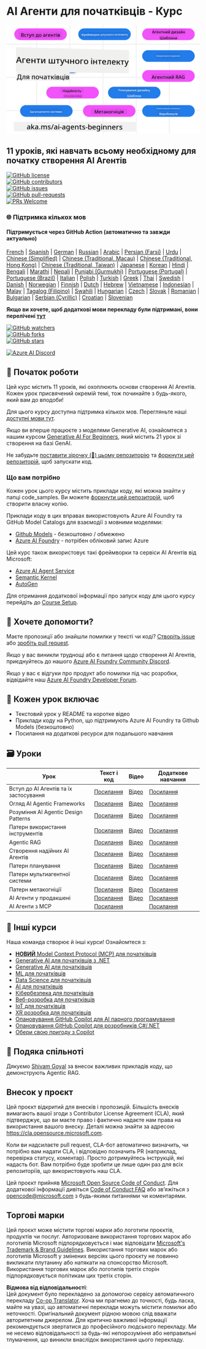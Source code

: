 <!--
CO_OP_TRANSLATOR_METADATA:
{
  "original_hash": "b06f16d6944fab788df1db7638d0edaa",
  "translation_date": "2025-07-12T08:49:38+00:00",
  "source_file": "README.md",
  "language_code": "uk"
}
-->
# AI Агенти для початківців - Курс

![Generative AI For Beginners](../../translated_images/repo-thumbnail.083b24afed61b6dd27a7fc53798bebe9edf688a41031163a1fca9f61c64d63ec.uk.png)

## 11 уроків, які навчать всьому необхідному для початку створення AI Агентів

[![GitHub license](https://img.shields.io/github/license/microsoft/ai-agents-for-beginners.svg)](https://github.com/microsoft/ai-agents-for-beginners/blob/master/LICENSE?WT.mc_id=academic-105485-koreyst)  
[![GitHub contributors](https://img.shields.io/github/contributors/microsoft/ai-agents-for-beginners.svg)](https://GitHub.com/microsoft/ai-agents-for-beginners/graphs/contributors/?WT.mc_id=academic-105485-koreyst)  
[![GitHub issues](https://img.shields.io/github/issues/microsoft/ai-agents-for-beginners.svg)](https://GitHub.com/microsoft/ai-agents-for-beginners/issues/?WT.mc_id=academic-105485-koreyst)  
[![GitHub pull-requests](https://img.shields.io/github/issues-pr/microsoft/ai-agents-for-beginners.svg)](https://GitHub.com/microsoft/ai-agents-for-beginners/pulls/?WT.mc_id=academic-105485-koreyst)  
[![PRs Welcome](https://img.shields.io/badge/PRs-welcome-brightgreen.svg?style=flat-square)](http://makeapullrequest.com?WT.mc_id=academic-105485-koreyst)

### 🌐 Підтримка кількох мов

#### Підтримується через GitHub Action (автоматично та завжди актуально)

[French](../fr/README.md) | [Spanish](../es/README.md) | [German](../de/README.md) | [Russian](../ru/README.md) | [Arabic](../ar/README.md) | [Persian (Farsi)](../fa/README.md) | [Urdu](../ur/README.md) | [Chinese (Simplified)](../zh/README.md) | [Chinese (Traditional, Macau)](../mo/README.md) | [Chinese (Traditional, Hong Kong)](../hk/README.md) | [Chinese (Traditional, Taiwan)](../tw/README.md) | [Japanese](../ja/README.md) | [Korean](../ko/README.md) | [Hindi](../hi/README.md) | [Bengali](../bn/README.md) | [Marathi](../mr/README.md) | [Nepali](../ne/README.md) | [Punjabi (Gurmukhi)](../pa/README.md) | [Portuguese (Portugal)](../pt/README.md) | [Portuguese (Brazil)](../br/README.md) | [Italian](../it/README.md) | [Polish](../pl/README.md) | [Turkish](../tr/README.md) | [Greek](../el/README.md) | [Thai](../th/README.md) | [Swedish](../sv/README.md) | [Danish](../da/README.md) | [Norwegian](../no/README.md) | [Finnish](../fi/README.md) | [Dutch](../nl/README.md) | [Hebrew](../he/README.md) | [Vietnamese](../vi/README.md) | [Indonesian](../id/README.md) | [Malay](../ms/README.md) | [Tagalog (Filipino)](../tl/README.md) | [Swahili](../sw/README.md) | [Hungarian](../hu/README.md) | [Czech](../cs/README.md) | [Slovak](../sk/README.md) | [Romanian](../ro/README.md) | [Bulgarian](../bg/README.md) | [Serbian (Cyrillic)](../sr/README.md) | [Croatian](../hr/README.md) | [Slovenian](../sl/README.md)

**Якщо ви хочете, щоб додаткові мови перекладу були підтримані, вони перелічені [тут](https://github.com/Azure/co-op-translator/blob/main/getting_started/supported-languages.md)**

[![GitHub watchers](https://img.shields.io/github/watchers/microsoft/ai-agents-for-beginners.svg?style=social&label=Watch)](https://GitHub.com/microsoft/ai-agents-for-beginners/watchers/?WT.mc_id=academic-105485-koreyst)  
[![GitHub forks](https://img.shields.io/github/forks/microsoft/ai-agents-for-beginners.svg?style=social&label=Fork)](https://GitHub.com/microsoft/ai-agents-for-beginners/network/?WT.mc_id=academic-105485-koreyst)  
[![GitHub stars](https://img.shields.io/github/stars/microsoft/ai-agents-for-beginners.svg?style=social&label=Star)](https://GitHub.com/microsoft/ai-agents-for-beginners/stargazers/?WT.mc_id=academic-105485-koreyst)

[![Azure AI Discord](https://dcbadge.limes.pink/api/server/kzRShWzttr)](https://discord.gg/kzRShWzttr)


## 🌱 Початок роботи

Цей курс містить 11 уроків, які охоплюють основи створення AI Агентів. Кожен урок присвячений окремій темі, тож починайте з будь-якого, який вам до вподоби!

Для цього курсу доступна підтримка кількох мов. Перегляньте наші [доступні мови тут](../..).

Якщо ви вперше працюєте з моделями Generative AI, ознайомтеся з нашим курсом [Generative AI For Beginners](https://aka.ms/genai-beginners), який містить 21 урок зі створення на базі GenAI.

Не забудьте [поставити зірочку (🌟) цьому репозиторію](https://docs.github.com/en/get-started/exploring-projects-on-github/saving-repositories-with-stars?WT.mc_id=academic-105485-koreyst) та [форкнути цей репозиторій](https://github.com/microsoft/ai-agents-for-beginners/fork), щоб запускати код.

### Що вам потрібно

Кожен урок цього курсу містить приклади коду, які можна знайти у папці code_samples. Ви можете [форкнути цей репозиторій](https://github.com/microsoft/ai-agents-for-beginners/fork), щоб створити власну копію.

Приклади коду в цих вправах використовують Azure AI Foundry та GitHub Model Catalogs для взаємодії з мовними моделями:

- [Github Models](https://aka.ms/ai-agents-beginners/github-models) - безкоштовно / обмежено  
- [Azure AI Foundry](https://aka.ms/ai-agents-beginners/ai-foundry) - потрібен обліковий запис Azure

Цей курс також використовує такі фреймворки та сервіси AI Агентів від Microsoft:

- [Azure AI Agent Service](https://aka.ms/ai-agents-beginners/ai-agent-service)  
- [Semantic Kernel](https://aka.ms/ai-agents-beginners/semantic-kernel)  
- [AutoGen](https://aka.ms/ai-agents/autogen)

Для отримання додаткової інформації про запуск коду для цього курсу перейдіть до [Course Setup](./00-course-setup/README.md).

## 🙏 Хочете допомогти?

Маєте пропозиції або знайшли помилки у тексті чи коді? [Створіть issue](https://github.com/microsoft/ai-agents-for-beginners/issues?WT.mc_id=academic-105485-koreyst) або [зробіть pull request](https://github.com/microsoft/ai-agents-for-beginners/pulls?WT.mc_id=academic-105485-koreyst).

Якщо у вас виникли труднощі або є питання щодо створення AI Агентів, приєднуйтесь до нашого [Azure AI Foundry Community Discord](https://discord.gg/kzRShWzttr).

Якщо у вас є відгуки про продукт або помилки під час розробки, відвідайте наш [Azure AI Foundry Developer Forum](https://aka.ms/azureaifoundry/forum).

## 📂 Кожен урок включає

- Текстовий урок у README та коротке відео  
- Приклади коду на Python, що підтримують Azure AI Foundry та Github Models (безкоштовно)  
- Посилання на додаткові ресурси для подальшого навчання  


## 🗃️ Уроки

| **Урок**                                | **Текст і код**                                    | **Відео**                                                  | **Додаткове навчання**                                                                 |
|-----------------------------------------|----------------------------------------------------|------------------------------------------------------------|----------------------------------------------------------------------------------------|
| Вступ до AI Агентів та їх застосування  | [Посилання](./01-intro-to-ai-agents/README.md)     | [Відео](https://youtu.be/3zgm60bXmQk?si=z8QygFvYQv-9WtO1)  | [Посилання](https://aka.ms/ai-agents-beginners/collection?WT.mc_id=academic-105485-koreyst) |
| Огляд AI Agentic Frameworks              | [Посилання](./02-explore-agentic-frameworks/README.md) | [Відео](https://youtu.be/ODwF-EZo_O8?si=Vawth4hzVaHv-u0H)  | [Посилання](https://aka.ms/ai-agents-beginners/collection?WT.mc_id=academic-105485-koreyst) |
| Розуміння AI Agentic Design Patterns    | [Посилання](./03-agentic-design-patterns/README.md) | [Відео](https://youtu.be/m9lM8qqoOEA?si=BIzHwzstTPL8o9GF)  | [Посилання](https://aka.ms/ai-agents-beginners/collection?WT.mc_id=academic-105485-koreyst) |
| Патерн використання інструментів        | [Посилання](./04-tool-use/README.md)                | [Відео](https://youtu.be/vieRiPRx-gI?si=2z6O2Xu2cu_Jz46N)  | [Посилання](https://aka.ms/ai-agents-beginners/collection?WT.mc_id=academic-105485-koreyst) |
| Agentic RAG                            | [Посилання](./05-agentic-rag/README.md)             | [Відео](https://youtu.be/WcjAARvdL7I?si=gKPWsQpKiIlDH9A3)  | [Посилання](https://aka.ms/ai-agents-beginners/collection?WT.mc_id=academic-105485-koreyst) |
| Створення надійних AI Агентів           | [Посилання](./06-building-trustworthy-agents/README.md) | [Відео](https://youtu.be/iZKkMEGBCUQ?si=jZjpiMnGFOE9L8OK ) | [Посилання](https://aka.ms/ai-agents-beginners/collection?WT.mc_id=academic-105485-koreyst) |
| Патерн планування                      | [Посилання](./07-planning-design/README.md)         | [Відео](https://youtu.be/kPfJ2BrBCMY?si=6SC_iv_E5-mzucnC)  | [Посилання](https://aka.ms/ai-agents-beginners/collection?WT.mc_id=academic-105485-koreyst) |
| Патерн мультиагентної системи           | [Посилання](./08-multi-agent/README.md)             | [Відео](https://youtu.be/V6HpE9hZEx0?si=rMgDhEu7wXo2uo6g)  | [Посилання](https://aka.ms/ai-agents-beginners/collection?WT.mc_id=academic-105485-koreyst) |
| Патерн метакогніції                    | [Посилання](./09-metacognition/README.md)           | [Відео](https://youtu.be/His9R6gw6Ec?si=8gck6vvdSNCt6OcF)  | [Посилання](https://aka.ms/ai-agents-beginners/collection?WT.mc_id=academic-105485-koreyst) |
| AI Агенти у продакшені                  | [Посилання](./10-ai-agents-production/README.md)    | [Відео](https://youtu.be/l4TP6IyJxmQ?si=31dnhexRo6yLRJDl)  | [Посилання](https://aka.ms/ai-agents-beginners/collection?WT.mc_id=academic-105485-koreyst) |
| AI Агенти з MCP                        | [Посилання](./11-mcp/README.md)                      |                                                            | [Посилання](https://aka.ms/mcp-for-beginners)                                           |

## 🎒 Інші курси

Наша команда створює й інші курси! Ознайомтеся з:

- [**НОВИЙ** Model Context Protocol (MCP) для початківців](https://github.com/microsoft/mcp-for-beginners?WT.mc_id=academic-105485-koreyst)
- [Generative AI для початківців з .NET](https://github.com/microsoft/Generative-AI-for-beginners-dotnet?WT.mc_id=academic-105485-koreyst)
- [Generative AI для початківців](https://github.com/microsoft/generative-ai-for-beginners?WT.mc_id=academic-105485-koreyst)
- [ML для початківців](https://aka.ms/ml-beginners?WT.mc_id=academic-105485-koreyst)
- [Data Science для початківців](https://aka.ms/datascience-beginners?WT.mc_id=academic-105485-koreyst)
- [AI для початківців](https://aka.ms/ai-beginners?WT.mc_id=academic-105485-koreyst)
- [Кібербезпека для початківців](https://github.com/microsoft/Security-101??WT.mc_id=academic-96948-sayoung)
- [Веб-розробка для початківців](https://aka.ms/webdev-beginners?WT.mc_id=academic-105485-koreyst)
- [IoT для початківців](https://aka.ms/iot-beginners?WT.mc_id=academic-105485-koreyst)
- [XR розробка для початківців](https://github.com/microsoft/xr-development-for-beginners?WT.mc_id=academic-105485-koreyst)
- [Опановування GitHub Copilot для AI парного програмування](https://aka.ms/GitHubCopilotAI?WT.mc_id=academic-105485-koreyst)
- [Опановування GitHub Copilot для розробників C#/.NET](https://github.com/microsoft/mastering-github-copilot-for-dotnet-csharp-developers?WT.mc_id=academic-105485-koreyst)
- [Обери свою пригоду з Copilot](https://github.com/microsoft/CopilotAdventures?WT.mc_id=academic-105485-koreyst)

## 🌟 Подяка спільноті

Дякуємо [Shivam Goyal](https://www.linkedin.com/in/shivam2003/) за внесок важливих прикладів коду, що демонструють Agentic RAG.

## Внесок у проєкт

Цей проєкт відкритий для внесків і пропозицій. Більшість внесків вимагають вашої згоди з
Contributor License Agreement (CLA), який підтверджує, що ви маєте право і фактично надаєте нам
права на використання вашого внеску. Деталі можна знайти за адресою
<https://cla.opensource.microsoft.com>.

Коли ви надсилаєте pull request, CLA-бот автоматично визначить, чи потрібно вам надати
CLA, і відповідно позначить PR (наприклад, перевірка статусу, коментар). Просто дотримуйтесь інструкцій,
які надасть бот. Вам потрібно буде зробити це лише один раз для всіх репозиторіїв, що використовують наш CLA.

Цей проєкт прийняв [Microsoft Open Source Code of Conduct](https://opensource.microsoft.com/codeofconduct/).
Для додаткової інформації дивіться [Code of Conduct FAQ](https://opensource.microsoft.com/codeofconduct/faq/) або
зв’яжіться з [opencode@microsoft.com](mailto:opencode@microsoft.com) з будь-якими питаннями чи коментарями.

## Торгові марки

Цей проєкт може містити торгові марки або логотипи проєктів, продуктів чи послуг. Авторизоване використання торгових марок або логотипів Microsoft підпорядковується і має відповідати
[Microsoft's Trademark & Brand Guidelines](https://www.microsoft.com/legal/intellectualproperty/trademarks/usage/general).
Використання торгових марок або логотипів Microsoft у змінених версіях цього проєкту не повинно викликати плутанину або натякати на спонсорство Microsoft.
Використання торгових марок або логотипів третіх сторін підпорядковується політикам цих третіх сторін.

**Відмова від відповідальності**:  
Цей документ було перекладено за допомогою сервісу автоматичного перекладу [Co-op Translator](https://github.com/Azure/co-op-translator). Хоча ми прагнемо до точності, будь ласка, майте на увазі, що автоматичні переклади можуть містити помилки або неточності. Оригінальний документ рідною мовою слід вважати авторитетним джерелом. Для критично важливої інформації рекомендується звертатися до професійного людського перекладу. Ми не несемо відповідальності за будь-які непорозуміння або неправильні тлумачення, що виникли внаслідок використання цього перекладу.